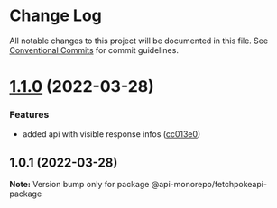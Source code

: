 # Change Log

All notable changes to this project will be documented in this file.
See [Conventional Commits](https://conventionalcommits.org) for commit guidelines.

# [1.1.0](https://github.com/mandyHellz/api-monorepo/compare/v1.0.1...v1.1.0) (2022-03-28)


### Features

* added api with visible response infos ([cc013e0](https://github.com/mandyHellz/api-monorepo/commit/cc013e04c3db1f92e758b172a910979fb1ef4bd4))





## 1.0.1 (2022-03-28)

**Note:** Version bump only for package @api-monorepo/fetchpokeapi-package
